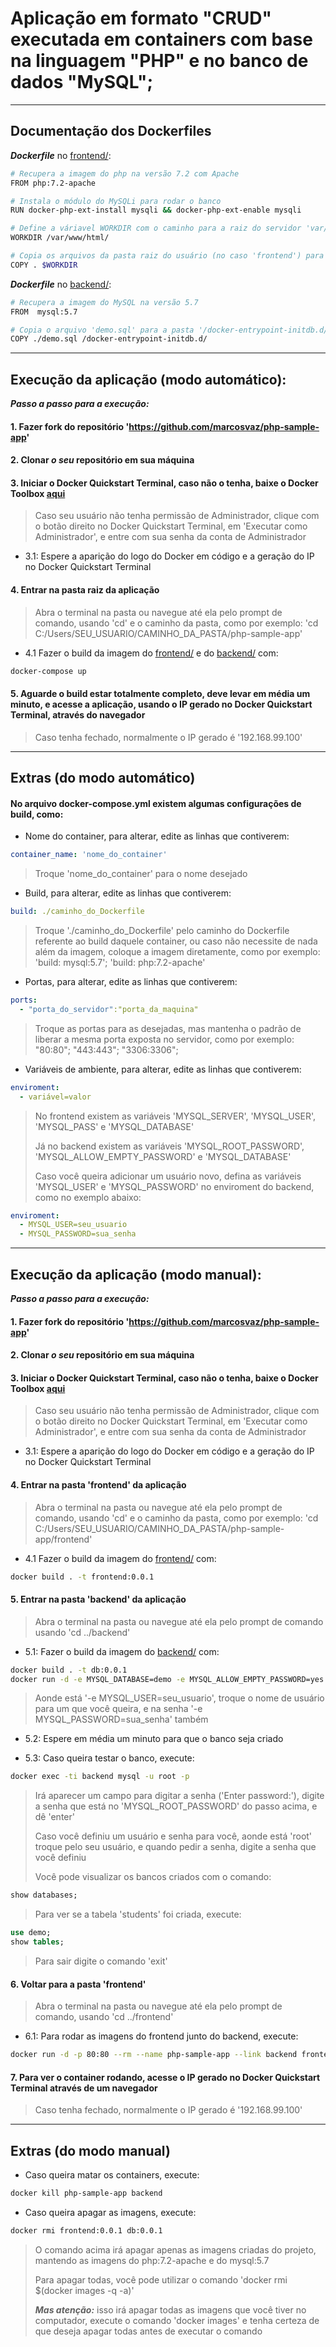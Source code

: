 # Aplicação em formato "CRUD" executada em containers com base na linguagem "PHP" e no banco de dados "MySQL";

---

## Documentação dos Dockerfiles

***Dockerfile*** no [frontend/](https://github.com/marcosvaz/php-sample-app/tree/master/frontend):
```sh
# Recupera a imagem do php na versão 7.2 com Apache
FROM php:7.2-apache

# Instala o módulo do MySQLi para rodar o banco
RUN docker-php-ext-install mysqli && docker-php-ext-enable mysqli

# Define a váriavel WORKDIR com o caminho para a raiz do servidor 'var/www/html'
WORKDIR /var/www/html/

# Copia os arquivos da pasta raiz do usuário (no caso 'frontend') para a pasta raiz do servidor ('var/www/html')
COPY . $WORKDIR
```

***Dockerfile*** no [backend/](https://github.com/marcosvaz/php-sample-app/tree/master/backend):
```sh
# Recupera a imagem do MySQL na versão 5.7
FROM  mysql:5.7

# Copia o arquivo 'demo.sql' para a pasta '/docker-entrypoint-initdb.d/', para poder rodar o banco
COPY ./demo.sql /docker-entrypoint-initdb.d/
```

---

## Execução da aplicação (modo automático):

***Passo a passo para a execução:***

#### 1. Fazer fork do repositório 'https://github.com/marcosvaz/php-sample-app'  

#### 2. Clonar ***o seu*** repositório em sua máquina

#### 3. Iniciar o Docker Quickstart Terminal, caso não o tenha, baixe o Docker Toolbox [aqui](https://download.docker.com/win/stable/DockerToolbox.exe)
> Caso seu usuário não tenha permissão de Administrador, clique com o botão direito no Docker Quickstart Terminal, em 'Executar como Administrador', e entre com sua senha da conta de Administrador

* 3.1: Espere a aparição do logo do Docker em código e a geração do IP no Docker Quickstart Terminal

#### 4. Entrar na pasta raiz da aplicação
> Abra o terminal na pasta ou navegue até ela pelo prompt de comando, usando 'cd' e o caminho da pasta, como por exemplo: 'cd C:/Users/SEU_USUARIO/CAMINHO_DA_PASTA/php-sample-app'

* 4.1 Fazer o build da imagem do [frontend/](https://github.com/marcosvaz/php-sample-app/tree/master/frontend) e do [backend/](https://github.com/marcosvaz/php-sample-app/tree/master/backend) com:
```sh
docker-compose up
```

#### 5. Aguarde o build estar totalmente completo, deve levar em média um minuto, e acesse a aplicação, usando o IP gerado no Docker Quickstart Terminal, através do navegador
> Caso tenha fechado, normalmente o IP gerado é '192.168.99.100'

---

## Extras (do modo automático)
#### No arquivo docker-compose.yml existem algumas configurações de build, como:
+ Nome do container, para alterar, edite as linhas que contiverem:
```yml
container_name: 'nome_do_container'
```
> Troque 'nome_do_container' para o nome desejado

+ Build, para alterar, edite as linhas que contiverem:
```yml
build: ./caminho_do_Dockerfile
```
> Troque './caminho_do_Dockerfile' pelo caminho do Dockerfile referente ao build daquele container, ou caso não necessite de nada além da imagem, coloque a imagem diretamente, como por exemplo: 'build: mysql:5.7'; 'build: php:7.2-apache'

+ Portas, para alterar, edite as linhas que contiverem:
```yml
ports:
  - "porta_do_servidor":"porta_da_maquina"
```
> Troque as portas para as desejadas, mas mantenha o padrão de liberar a mesma porta exposta no servidor, como por exemplo: "80:80"; "443:443"; "3306:3306";

+ Variáveis de ambiente, para alterar, edite as linhas que contiverem:
```yml
enviroment:
  - variável=valor
```
> No frontend existem as variáveis 'MYSQL_SERVER', 'MYSQL_USER', 'MYSQL_PASS' e 'MYSQL_DATABASE'
>
> Já no backend existem as variáveis 'MYSQL_ROOT_PASSWORD', 'MYSQL_ALLOW_EMPTY_PASSWORD' e 'MYSQL_DATABASE'
>
> Caso você queira adicionar um usuário novo, defina as variáveis 'MYSQL_USER' e 'MYSQL_PASSWORD' no enviroment do backend, como no exemplo abaixo:
```yml
enviroment:
  - MYSQL_USER=seu_usuario
  - MYSQL_PASSWORD=sua_senha
```

---

## Execução da aplicação (modo manual):

***Passo a passo para a execução:***

#### 1. Fazer fork do repositório 'https://github.com/marcosvaz/php-sample-app'  

#### 2. Clonar ***o seu*** repositório em sua máquina

#### 3. Iniciar o Docker Quickstart Terminal, caso não o tenha, baixe o Docker Toolbox [aqui](https://download.docker.com/win/stable/DockerToolbox.exe)
> Caso seu usuário não tenha permissão de Administrador, clique com o botão direito no Docker Quickstart Terminal, em 'Executar como Administrador', e entre com sua senha da conta de Administrador

* 3.1: Espere a aparição do logo do Docker em código e a geração do IP no Docker Quickstart Terminal

#### 4. Entrar na pasta 'frontend' da aplicação
> Abra o terminal na pasta ou navegue até ela pelo prompt de comando, usando 'cd' e o caminho da pasta, como por exemplo: 'cd C:/Users/SEU_USUARIO/CAMINHO_DA_PASTA/php-sample-app/frontend'

* 4.1 Fazer o build da imagem do [frontend/](https://github.com/marcosvaz/php-sample-app/tree/master/frontend) com:
```sh
docker build . -t frontend:0.0.1
```

#### 5. Entrar na pasta 'backend' da aplicação
> Abra o terminal na pasta ou navegue até ela pelo prompt de comando usando 'cd ../backend'

* 5.1: Fazer o build da imagem do [backend/](https://github.com/marcosvaz/php-sample-app/tree/master/backend) com:
```sh
docker build . -t db:0.0.1
docker run -d -e MYSQL_DATABASE=demo -e MYSQL_ALLOW_EMPTY_PASSWORD=yes -e MYSQL_ROOT_PASSWORD=123456 -e MYSQL_USER=seu_usuario -e MYSQL_PASSWORD=sua_senha --rm --name backend db:0.0.1
```
> Aonde está '-e MYSQL_USER=seu_usuario', troque o nome de usuário para um que você queira, e na senha '-e MYSQL_PASSWORD=sua_senha' também

* 5.2: Espere em média um minuto para que o banco seja criado

* 5.3: Caso queira testar o banco, execute:
```sh
docker exec -ti backend mysql -u root -p
```
> Irá aparecer um campo para digitar a senha ('Enter password:'), digite a senha que está no 'MYSQL_ROOT_PASSWORD' do passo acima, e dê 'enter'
>
> Caso você definiu um usuário e senha para você, aonde está 'root' troque pelo seu usuário, e quando pedir a senha, digite a senha que você definiu
>
> Você pode visualizar os bancos criados com o comando:
```sql
show databases;
```
>
> Para ver se a tabela 'students' foi criada, execute:
```sql
use demo;  
show tables;
```
> Para sair digite o comando 'exit'

#### 6. Voltar para a pasta 'frontend'
> Abra o terminal na pasta ou navegue até ela pelo prompt de comando, usando 'cd ../frontend'

* 6.1: Para rodar as imagens do frontend junto do backend, execute:
```sh
docker run -d -p 80:80 --rm --name php-sample-app --link backend frontend:0.0.1
```

#### 7. Para ver o container rodando, acesse o IP gerado no Docker Quickstart Terminal através de um navegador
> Caso tenha fechado, normalmente o IP gerado é '192.168.99.100'

---

## Extras (do modo manual)
+ Caso queira matar os containers, execute:
```sh
docker kill php-sample-app backend
```

+ Caso queira apagar as imagens, execute:
```sh
docker rmi frontend:0.0.1 db:0.0.1
```
> O comando acima irá apagar apenas as imagens criadas do projeto, mantendo as imagens do php:7.2-apache e do mysql:5.7
>
> Para apagar todas, você pode utilizar o comando 'docker rmi $(docker images -q -a)'
>
> ***Mas atenção:*** isso irá apagar todas as imagens que você tiver no computador, execute o comando 'docker images' e tenha certeza de que deseja apagar todas antes de executar o comando
